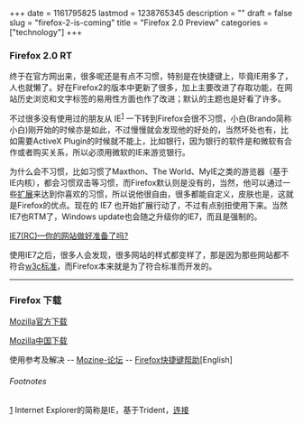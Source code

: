 +++
date = 1161795825
lastmod = 1238765345
description = ""
draft = false
slug = "firefox-2-is-coming"
title = "Firefox 2.0 Preview"
categories = ["technology"]
+++
### Firefox 2.0 RT

终于在官方网出来，很多呢还是有点不习惯，特别是在快捷键上，毕竟IE用多了，人也就懒了。好在Firefox2的版本中更新了很多，加上主要改进了存取功能，在网站历史浏览和文字标签的易用性方面也作了改进；默认的主题也是好看了许多。

不过很多没有使用过的朋友从 IE<sup><a rel="footnote" href="#footnote-1" id="r1">1</a></sup> 一下转到Firefox会很不习惯，小白(Brando简称小白)刚开始的时候亦是如此，不过慢慢就会发现他的好处的，当然坏处也有，比如需要ActiveX Plugin的时候就不能上，比如银行，因为银行的软件是和微软有合作或者购买关系，所以必须用微软的IE来游览银行。

为什么会不习惯，比如习惯了Maxthon、The World、MyIE之类的游览器（基于IE内核），都会习惯双击等习惯，而Firefox默认则是没有的，当然，他可以通过一些[扩展](http://forums.mozine.org/index.php?showtopic=152)来达到你喜欢的习惯，所以说他很自由，很多都能自定义，皮肤也是，这就是Firefox的优点。现在的 IE7 也开始扩展行动了，不过有点别扭使用下来。当然IE7也RTM了，Windows update也会随之升级你的IE7，而且是强制的。

[IE7(RC)—你的网站做好准备了吗?](http://jorux.com/archives/css-compatibility-in-ie7-rc/)

使用IE7之后，很多人会发现，很多网站的样式都变样了，那是因为那些网站都不符合<a target="_blank" href="http://validator.w3.org/">w3c标准</a>，而Firefox本来就是为了符合标准而开发的。

------

### Firefox 下载

[Mozilla官方下载](http://www.mozilla.com/en-US/)

[Mozilla中国下载](http://mozilla.org.cn/)

使用参考及解决
-- <a target="_blank" href="http://forums.mozine.cn/index.php?act=idx">Mozine-论坛</a>
-- <a target="_blank" href="http://www.mozilla.org/support/firefox/keyboard">Firefox快捷键帮助</a>[English]

<section name="footnotes" id="footnotes">
<h6 class="toc toc-hidden" id="fn">Footnotes</h6>
<p id="footnote-1"><a href="#r1">1</a> Internet Explorer的简称是IE，基于Trident，<a href="https://zh.wikipedia.org/wiki/Internet_Explorer">连接</a></p>
</section>